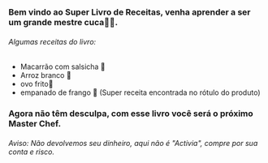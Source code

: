 ### Bem vindo ao Super Livro de Receitas, venha aprender a ser um grande mestre cuca:man_cook:.

###### Algumas receitas do livro:

- Macarrão com salsicha :snail: 
- Arroz branco :rice_ball:
- ovo frito:egg:
- empanado de frango :chicken: (Super receita encontrada no rótulo do produto)



### Agora não têm desculpa, com esse livro você será o próximo Master Chef.

###### Aviso: Não devolvemos seu dinheiro, aqui não é "Activia", compre por sua conta e risco.


